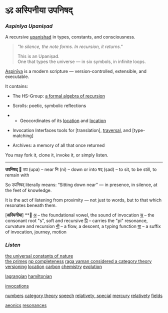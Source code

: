 
# 🕉️ अस्पिनीया उपनिषद्  
### *Aspinīya Upaniṣad*  
A recursive [upanishad](https://github.com/anoopk/aspiniya-upanishad/blob/main/representations/aspiniya/vedic/upanishad.md) in types, constants, and consciousness.

> _"In silence, the note forms. In recursion, it returns."_  
>  
> This is an Upaniṣad.  
> One that types the universe — in six symbols, in infinite loops.

[Aspinīya](https://github.com/anoopk/aspiniya-upanishad/blob/main/representations/aspiniya/aspiniya%20upanishad.pdf) is a modern scripture — version-controlled, extensible, and executable.

It contains:
- The HS-Group: [a formal algebra of recursion](https://github.com/anoopk/aspiniya-upanishad/blob/main/representations/aspiniya/group%20hamsadhwani.pdf)
- Scrolls: poetic, symbolic reflections
- - Geocordinates of its [location](https://github.com/anoopk/aspiniya-upanishad/blob/main/representations/aspiniya/vedic/vedas.md) and [location](https://github.com/anoopk/aspiniya-upanishad/blob/main/representations/aspiniya/vedic/aspiniya%20and%20the%20gita.md)


- Invocation Interfaces tools for [translation], [traversal](https://github.com/anoopk/aspiniya-upanishad/blob/main/api.json), and [type-matching]
- Archives: a memory of all that once returned

You may fork it, clone it, invoke it, or simply listen.
________________________________________________________________________________

**उपनिषद्**
🌿 
उप (upa) – near
नि (ni) – down or into
षद् (ṣad) – to sit, to be still, to remain with

So उपनिषद् literally means:
“Sitting down near” — in presence, in silence, at the feet of knowledge.

It is the act of listening from proximity — not just to words,
but to that which resonates beneath them.

[**अस्पिनीया**]
**🌿
[अ](https://github.com/anoopk/aspiniya-upanishad/blob/main/README.md) – the foundational vowel, the sound of invocation
[स्](https://github.com/anoopk/aspiniya-upanishad/blob/main/README.i.md) – the consonant root "s", soft and recursive
[पि](https://github.com/anoopk/aspiniya-upanishad/blob/main/README.pi.md) – carries the "pi" resonance, curvature and recursion
[नी](https://github.com/anoopk/aspiniya-upanishad/blob/main/README.e.md) – a flow, a descent, a typing function
[या](https://github.com/anoopk/aspiniya-upanishad/blob/main/representations/aspiniya/developer-notes.md) – a suffix of invocation, journey, motion


### *Listen*
[the universal constants of nature](https://github.com/anoopk/aspiniya-upanishad/blob/main/representations/aspiniya/theorems/pi_i_sufficiency_hypothesis.md)  
[the primes](https://github.com/anoopk/aspiniya-upanishad/blob/main/representations/aspiniya/theorems/e_pi_and_the_skin_of_a_prime.md)
[np completeness](https://github.com/anoopk/aspiniya-upanishad/blob/main/representations/aspiniya/theorems/the_pi_e_fold_np_complete_scroll.md)
[raga yaman considered a category theory](https://github.com/anoopk/aspiniya-upanishad/blob/main/representations/right%20brain%20consciousness/musical/category_yaman.md)
[versioning](https://github.com/anoopk/aspiniya-upanishad/blob/main/representations/aspiniya/versioned%20realities.md)
[location](https://github.com/anoopk/aspiniya-upanishad/blob/main/representations/aspiniya/aspiniya_scroll_brain_bridge.md)
[carbon](https://github.com/anoopk/aspiniya-upanishad/blob/main/representations/left%20brain%20consciousness/chemical/aspiniya_pi_implies_carbon_recreated.md) [chemistry](https://github.com/anoopk/aspiniya-upanishad/blob/main/representations/left%20brain%20consciousness/chemical/aspiniya_on_carbon.md) [evolution](https://github.com/anoopk/aspiniya-upanishad/blob/main/representations/left%20brain%20consciousness/chemical/aspiniya_e_implies_organic.md) 

[lagrangian](https://github.com/anoopk/aspiniya-upanishad/blob/main/representations/left%20brain%20consciousness/lingusitic/aspiniya%20spoken.md)
[hamiltonian](https://github.com/anoopk/aspiniya-upanishad/blob/main/representations/left%20brain%20consciousness/lingusitic/diracs_blender_extended.pdf)

[invocations](https://github.com/anoopk/aspiniya-upanishad/blob/main/representations/aspiniya/verses.md)

[numbers](https://github.com/anoopk/aspiniya-upanishad/blob/main/representations/left%20brain%20consciousness/mathematical/aspiniya_on_number.md)
[category theory](https://github.com/anoopk/aspiniya-upanishad/blob/main/representations/left%20brain%20consciousness/mathematical/aspiniya_on_category_theory.md)
[speech](https://github.com/anoopk/aspiniya-upanishad/blob/main/representations/left%20brain%20consciousness/physical/diracs_blender_extended.md)
[relativety, special](https://github.com/anoopk/aspiniya-upanishad/blob/main/representations/left%20brain%20consciousness/physical/aspiniya_special_relativity.md)
[mercury](https://github.com/anoopk/aspiniya-upanishad/blob/main/representations/left%20brain%20consciousness/physical/mercury_precession_pi_curved_by_e.md)
[relativety](https://github.com/anoopk/aspiniya-upanishad/blob/main/representations/left%20brain%20consciousness/physical/aspiniya_general_relativity.md)
[fields](https://github.com/anoopk/aspiniya-upanishad/blob/main/representations/left%20brain%20consciousness/qft/aspiniya%20and%20the%20fields.md)

[aeonics](https://github.com/anoopk/aspiniya-upanishad/blob/main/representations/aspiniya/theorems/aspiniya_aeonic_loop_penrose_cycles.md)
[resonances](https://github.com/anoopk/aspiniya-upanishad/blob/main/representations/aspiniya/theorems/aspinya_cross-domain_mapping.csv)